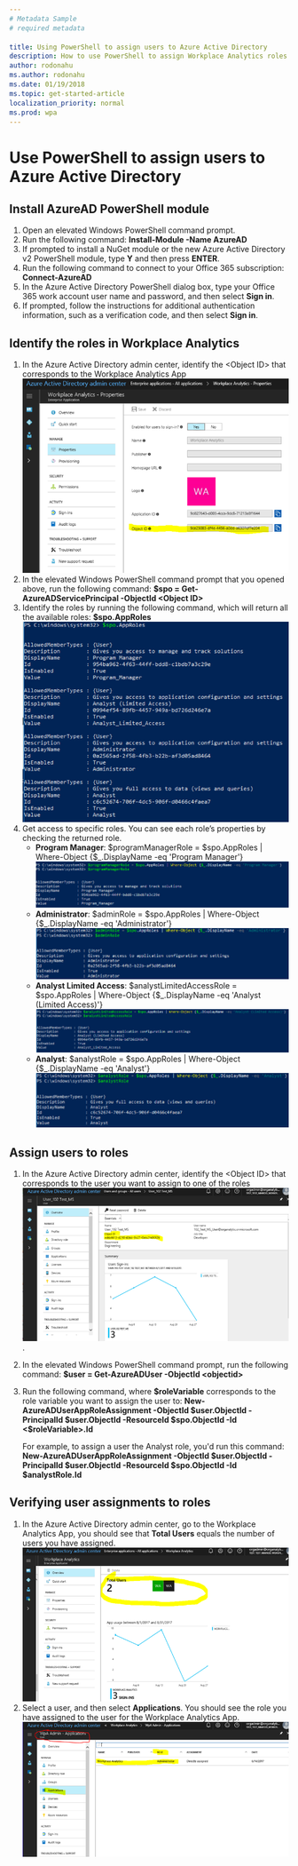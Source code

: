 ```yaml
---
# Metadata Sample
# required metadata

title: Using PowerShell to assign users to Azure Active Directory
description: How to use PowerShell to assign Workplace Analytics roles in Azure Active Directory.
author: rodonahu
ms.author: rodonahu
ms.date: 01/19/2018
ms.topic: get-started-article
localization_priority: normal 
ms.prod: wpa
---
```

# Use PowerShell to assign users to Azure Active Directory

## Install AzureAD PowerShell module

1. Open an elevated Windows PowerShell command prompt.
2. Run the following command: **Install-Module -Name AzureAD**
3. If prompted to install a NuGet module or the new Azure Active Directory v2 PowerShell module, type **Y** and then press **ENTER**.
4. Run the following command to connect to your Office 365 subscription: **Connect-AzureAD**
5. In the Azure Active Directory PowerShell dialog box, type your Office 365 work account user name and password, and then select **Sign in**.
6. If prompted, follow the instructions for additional authentication information, such as a verification code, and then select **Sign in**.

## Identify the roles in Workplace Analytics

1. In the Azure Active Directory admin center, identify the &lt;Object ID&gt; that corresponds to the Workplace Analytics App ![Azure Active Directory admin center object id](../images/wpa/use/AADAdmin.png)
2. In the elevated Windows PowerShell command prompt that you opened above, run the following command: **&#36;spo = Get-AzureADServicePrincipal -ObjectId &lt;Object ID&gt;**
3. Identify the roles by running the following command, which will return all the available roles: **&#36;spo.AppRoles ![Workplace Analytics roles](../images/wpa/use/PS_1.png)**
4. Get access to specific roles.  You can see each role’s properties by checking the returned role.
    - **Program Manager**: &#36;programManagerRole = &#36;spo.AppRoles | Where-Object {&#36;_.DisplayName -eq 'Program Manager'}![Program manager role](../images/wpa/use/PS_2.png)
    - **Administrator**: &#36;adminRole = &#36;spo.AppRoles | Where-Object {&#36;_.DisplayName -eq 'Administrator'}![Workplace Analytics administrator role](../images/wpa/use/PS_3.png)
    - **Analyst Limited Access**: &#36;analystLimitedAccessRole = &#36;spo.AppRoles | Where-Object {&#36;_.DisplayName -eq 'Analyst (Limited Access)'}![Analyst limited access role](../images/wpa/use/PS_4.png)
    - **Analyst**: &#36;analystRole = &#36;spo.AppRoles | Where-Object {&#36;_.DisplayName -eq 'Analyst'}![Analyst role](../images/wpa/use/PS_5.png)

## Assign users to roles

1. In the Azure Active Directory admin center, identify the &lt;Object ID&gt; that corresponds to the user you want to assign to one of the roles ![Identify Object ID](../images/wpa/use/PS_6.png).
2. In the elevated Windows PowerShell command prompt, run the following command: **$user = Get-AzureADUser -ObjectId &lt;objectid&gt;**
3. Run the following command, where **&#36;roleVariable** corresponds to the role variable you want to assign the user to:
     **New-AzureADUserAppRoleAssignment -ObjectId &#36;user.ObjectId -PrincipalId &#36;user.ObjectId -ResourceId &#36;spo.ObjectId -Id &lt;&#36;roleVariable&gt;.Id**

   For example, to assign a user the Analyst role, you'd run this command:
     **New-AzureADUserAppRoleAssignment -ObjectId &#36;user.ObjectId -PrincipalId &#36;user.ObjectId -ResourceId &#36;spo.ObjectId -Id &#36;analystRole.Id**

## Verifying user assignments to roles

1. In the Azure Active Directory admin center, go to the Workplace Analytics App, you should see that **Total Users** equals the number of users you have assigned. ![Total Users](../images/wpa/use/AADADMIN_3.png)
2. Select a user, and then select **Applications**. You should see the role you have assigned to the user for the Workplace Analytics App.![Verify roles](../images/wpa/use/AAD_ADMIN4.png)
